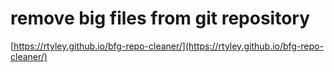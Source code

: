# remove big files from git repository

[https://rtyley.github.io/bfg-repo-cleaner/](https://rtyley.github.io/bfg-repo-cleaner/)
